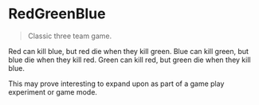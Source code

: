 # RedGreenBlue
> Classic three team game.

Red can kill blue, but red die when they kill green. Blue can kill green, but blue die when they kill red. Green can kill red, but green die when they kill blue.

This may prove interesting to expand upon as part of a game play experiment or game mode.

